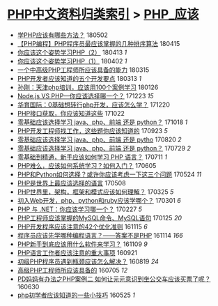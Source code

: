 [PHP中文资料归类索引](../README.md) > [PHP_应该](PHP_应该.md)
====
- [学PHP应该有哪些方法？](http://jkwz.applinzi.com/ittc/7098564601790858250.html#%E5%AD%A6PHP%E5%BA%94%E8%AF%A5%E6%9C%89%E5%93%AA%E4%BA%9B%E6%96%B9%E6%B3%95%EF%BC%9F) 180502  
- [【PHP编程】PHP程序员最应该掌握的几种排序算法](http://jkwz.applinzi.com/ittc/7091961827980477450.html#%E3%80%90PHP%E7%BC%96%E7%A8%8B%E3%80%91PHP%E7%A8%8B%E5%BA%8F%E5%91%98%E6%9C%80%E5%BA%94%E8%AF%A5%E6%8E%8C%E6%8F%A1%E7%9A%84%E5%87%A0%E7%A7%8D%E6%8E%92%E5%BA%8F%E7%AE%97%E6%B3%95) 180415  
- [你应该这个姿势学习PHP（2）](http://jkwz.applinzi.com/ittc/7091389062063850503.html#%E4%BD%A0%E5%BA%94%E8%AF%A5%E8%BF%99%E4%B8%AA%E5%A7%BF%E5%8A%BF%E5%AD%A6%E4%B9%A0PHP%EF%BC%882%EF%BC%89) 180413 *1* 
- [你应该这个姿势学习PHP（1）](http://jkwz.applinzi.com/ittc/7087300343673390090.html#%E4%BD%A0%E5%BA%94%E8%AF%A5%E8%BF%99%E4%B8%AA%E5%A7%BF%E5%8A%BF%E5%AD%A6%E4%B9%A0PHP%EF%BC%881%EF%BC%89) 180402 *1* 
- [一个中高级PHP工程师所应该具备的能力](http://jkwz.applinzi.com/ittc/7080810358157870091.html#%E4%B8%80%E4%B8%AA%E4%B8%AD%E9%AB%98%E7%BA%A7PHP%E5%B7%A5%E7%A8%8B%E5%B8%88%E6%89%80%E5%BA%94%E8%AF%A5%E5%85%B7%E5%A4%87%E7%9A%84%E8%83%BD%E5%8A%9B) 180315  
- [PHP开发者应该知道的五个开发要点](http://jkwz.applinzi.com/ittc/7079818118157583367.html#PHP%E5%BC%80%E5%8F%91%E8%80%85%E5%BA%94%E8%AF%A5%E7%9F%A5%E9%81%93%E7%9A%84%E4%BA%94%E4%B8%AA%E5%BC%80%E5%8F%91%E8%A6%81%E7%82%B9) 180313 *1* 
- [孙刚：天津php培训，应该用100个案例学习](http://jkwz.applinzi.com/ittc/7062912839969145872.html#%E5%AD%99%E5%88%9A%EF%BC%9A%E5%A4%A9%E6%B4%A5php%E5%9F%B9%E8%AE%AD%EF%BC%8C%E5%BA%94%E8%AF%A5%E7%94%A8100%E4%B8%AA%E6%A1%88%E4%BE%8B%E5%AD%A6%E4%B9%A0) 180126  
- [Node.js VS PHP—你应该选择哪一个？](http://jkwz.applinzi.com/ittc/7050228321059603472.html#Node.js+VS+PHP%E2%80%94%E4%BD%A0%E5%BA%94%E8%AF%A5%E9%80%89%E6%8B%A9%E5%93%AA%E4%B8%80%E4%B8%AA%EF%BC%9F) 171223 *15* 
- [华育国际：0基础想转行php开发，应该怎么学？](http://jkwz.applinzi.com/ittc/7046852248775164945.html#%E5%8D%8E%E8%82%B2%E5%9B%BD%E9%99%85%EF%BC%9A0%E5%9F%BA%E7%A1%80%E6%83%B3%E8%BD%AC%E8%A1%8Cphp%E5%BC%80%E5%8F%91%EF%BC%8C%E5%BA%94%E8%AF%A5%E6%80%8E%E4%B9%88%E5%AD%A6%EF%BC%9F) 171220  
- [PHP接口获取，你应该知道这些](http://jkwz.applinzi.com/ittc/7027377290261038097.html#PHP%E6%8E%A5%E5%8F%A3%E8%8E%B7%E5%8F%96%EF%BC%8C%E4%BD%A0%E5%BA%94%E8%AF%A5%E7%9F%A5%E9%81%93%E8%BF%99%E4%BA%9B) 171022  
- [零基础应该选择学习 java、php、前端 还是 python？](http://jkwz.applinzi.com/ittc/7025883386458145808.html#%E9%9B%B6%E5%9F%BA%E7%A1%80%E5%BA%94%E8%AF%A5%E9%80%89%E6%8B%A9%E5%AD%A6%E4%B9%A0+java%E3%80%81php%E3%80%81%E5%89%8D%E7%AB%AF+%E8%BF%98%E6%98%AF+python%EF%BC%9F) 171018 *1* 
- [PHP开发工程师找工作，这些题你应该知道的](http://jkwz.applinzi.com/ittc/7016568192359728144.html#PHP%E5%BC%80%E5%8F%91%E5%B7%A5%E7%A8%8B%E5%B8%88%E6%89%BE%E5%B7%A5%E4%BD%9C%EF%BC%8C%E8%BF%99%E4%BA%9B%E9%A2%98%E4%BD%A0%E5%BA%94%E8%AF%A5%E7%9F%A5%E9%81%93%E7%9A%84) 170923 *5* 
- [零基础应该选择学习 java、php、前端 还是 pytho](http://jkwz.applinzi.com/ittc/7003976339215090704.html#%E9%9B%B6%E5%9F%BA%E7%A1%80%E5%BA%94%E8%AF%A5%E9%80%89%E6%8B%A9%E5%AD%A6%E4%B9%A0+java%E3%80%81php%E3%80%81%E5%89%8D%E7%AB%AF+%E8%BF%98%E6%98%AF+pytho) 170820 *2* 
- [零基础应该选择学习 java、php、前端 还是 python？](http://jkwz.applinzi.com/ittc/6995762709134836752.html#%E9%9B%B6%E5%9F%BA%E7%A1%80%E5%BA%94%E8%AF%A5%E9%80%89%E6%8B%A9%E5%AD%A6%E4%B9%A0+java%E3%80%81php%E3%80%81%E5%89%8D%E7%AB%AF+%E8%BF%98%E6%98%AF+python%EF%BC%9F) 170729 *2* 
- [零基础到精通，新手应该如何学习 PHP 语言？](http://jkwz.applinzi.com/ittc/6989095471543747601.html#%E9%9B%B6%E5%9F%BA%E7%A1%80%E5%88%B0%E7%B2%BE%E9%80%9A%EF%BC%8C%E6%96%B0%E6%89%8B%E5%BA%94%E8%AF%A5%E5%A6%82%E4%BD%95%E5%AD%A6%E4%B9%A0+PHP+%E8%AF%AD%E8%A8%80%EF%BC%9F) 170711 *1* 
- [PHP难么，应该如何系统学习？如何入门？](http://jkwz.applinzi.com/ittc/6975731499495064581.html#PHP%E9%9A%BE%E4%B9%88%EF%BC%8C%E5%BA%94%E8%AF%A5%E5%A6%82%E4%BD%95%E7%B3%BB%E7%BB%9F%E5%AD%A6%E4%B9%A0%EF%BC%9F%E5%A6%82%E4%BD%95%E5%85%A5%E9%97%A8%EF%BC%9F) 170605  
- [PHP和Python如何选择？或许你应该考虑一下这三个问题](http://jkwz.applinzi.com/ittc/6971225094775899140.html#PHP%E5%92%8CPython%E5%A6%82%E4%BD%95%E9%80%89%E6%8B%A9%EF%BC%9F%E6%88%96%E8%AE%B8%E4%BD%A0%E5%BA%94%E8%AF%A5%E8%80%83%E8%99%91%E4%B8%80%E4%B8%8B%E8%BF%99%E4%B8%89%E4%B8%AA%E9%97%AE%E9%A2%98) 170524 *11* 
- [PHP是世界上最应该选择的语言](http://jkwz.applinzi.com/ittc/6965324283839513605.html#PHP%E6%98%AF%E4%B8%96%E7%95%8C%E4%B8%8A%E6%9C%80%E5%BA%94%E8%AF%A5%E9%80%89%E6%8B%A9%E7%9A%84%E8%AF%AD%E8%A8%80) 170508  
- [PHP世界里，架构，框架和模式应该如何理解？](http://jkwz.applinzi.com/ittc/6948945261396231173.html#PHP%E4%B8%96%E7%95%8C%E9%87%8C%EF%BC%8C%E6%9E%B6%E6%9E%84%EF%BC%8C%E6%A1%86%E6%9E%B6%E5%92%8C%E6%A8%A1%E5%BC%8F%E5%BA%94%E8%AF%A5%E5%A6%82%E4%BD%95%E7%90%86%E8%A7%A3%EF%BC%9F) 170325 *5* 
- [初入Web开发，php、python和ruby应该学哪个？](http://jkwz.applinzi.com/ittc/6940085735196722180.html#%E5%88%9D%E5%85%A5Web%E5%BC%80%E5%8F%91%EF%BC%8Cphp%E3%80%81python%E5%92%8Cruby%E5%BA%94%E8%AF%A5%E5%AD%A6%E5%93%AA%E4%B8%AA%EF%BC%9F) 170301 *6* 
- [PHP 与 .NET：你应该学习哪一个？](http://jkwz.applinzi.com/ittc/6939243241294791685.html#PHP+%E4%B8%8E+.NET%EF%BC%9A%E4%BD%A0%E5%BA%94%E8%AF%A5%E5%AD%A6%E4%B9%A0%E5%93%AA%E4%B8%80%E4%B8%AA%EF%BC%9F) 170227 *5* 
- [PHP工程师应该掌握的MySQL命令、MySQL语句](http://jkwz.applinzi.com/ittc/6924861177707627525.html#PHP%E5%B7%A5%E7%A8%8B%E5%B8%88%E5%BA%94%E8%AF%A5%E6%8E%8C%E6%8F%A1%E7%9A%84MySQL%E5%91%BD%E4%BB%A4%E3%80%81MySQL%E8%AF%AD%E5%8F%A5) 170125 *20* 
- [PHP开发程序应该注意的42个优化准则](http://jkwz.applinzi.com/ittc/6899927557662573572.html#PHP%E5%BC%80%E5%8F%91%E7%A8%8B%E5%BA%8F%E5%BA%94%E8%AF%A5%E6%B3%A8%E6%84%8F%E7%9A%8442%E4%B8%AA%E4%BC%98%E5%8C%96%E5%87%86%E5%88%99) 161115 *6* 
- [程序员应该先学哪种编程语言？——答案不是PHP](http://jkwz.applinzi.com/ittc/6900352797060367364.html#%E7%A8%8B%E5%BA%8F%E5%91%98%E5%BA%94%E8%AF%A5%E5%85%88%E5%AD%A6%E5%93%AA%E7%A7%8D%E7%BC%96%E7%A8%8B%E8%AF%AD%E8%A8%80%EF%BC%9F%E2%80%94%E2%80%94%E7%AD%94%E6%A1%88%E4%B8%8D%E6%98%AFPHP) 161114 *166* 
- [PHP新手到底应该用什么软件来学习？](http://jkwz.applinzi.com/ittc/6898516699128529924.html#PHP%E6%96%B0%E6%89%8B%E5%88%B0%E5%BA%95%E5%BA%94%E8%AF%A5%E7%94%A8%E4%BB%80%E4%B9%88%E8%BD%AF%E4%BB%B6%E6%9D%A5%E5%AD%A6%E4%B9%A0%EF%BC%9F) 161109 *9* 
- [PHP语言工作者应该注意的重大事项](http://jkwz.applinzi.com/ittc/6880333876651623428.html#PHP%E8%AF%AD%E8%A8%80%E5%B7%A5%E4%BD%9C%E8%80%85%E5%BA%94%E8%AF%A5%E6%B3%A8%E6%84%8F%E7%9A%84%E9%87%8D%E5%A4%A7%E4%BA%8B%E9%A1%B9) 160921  
- [初级PHP程序员遇到瓶颈应该怎么解决？](http://jkwz.applinzi.com/ittc/6868081015985275909.html#%E5%88%9D%E7%BA%A7PHP%E7%A8%8B%E5%BA%8F%E5%91%98%E9%81%87%E5%88%B0%E7%93%B6%E9%A2%88%E5%BA%94%E8%AF%A5%E6%80%8E%E4%B9%88%E8%A7%A3%E5%86%B3%EF%BC%9F) 160819 *24* 
- [高级PHP工程师所应该具备的](http://jkwz.applinzi.com/ittc/6851018310346605572.html#%E9%AB%98%E7%BA%A7PHP%E5%B7%A5%E7%A8%8B%E5%B8%88%E6%89%80%E5%BA%94%E8%AF%A5%E5%85%B7%E5%A4%87%E7%9A%84) 160705 *12* 
- [PD妈妈有办法之PHP案例二 如何让元元意识到坐公交车应该买票了呢？](http://jkwz.applinzi.com/ittc/6849479103769740293.html#PD%E5%A6%88%E5%A6%88%E6%9C%89%E5%8A%9E%E6%B3%95%E4%B9%8BPHP%E6%A1%88%E4%BE%8B%E4%BA%8C+%E5%A6%82%E4%BD%95%E8%AE%A9%E5%85%83%E5%85%83%E6%84%8F%E8%AF%86%E5%88%B0%E5%9D%90%E5%85%AC%E4%BA%A4%E8%BD%A6%E5%BA%94%E8%AF%A5%E4%B9%B0%E7%A5%A8%E4%BA%86%E5%91%A2%EF%BC%9F) 160630  
- [php初学者应该知道的一些小技巧](http://jkwz.applinzi.com/ittc/6836076471759930372.html#php%E5%88%9D%E5%AD%A6%E8%80%85%E5%BA%94%E8%AF%A5%E7%9F%A5%E9%81%93%E7%9A%84%E4%B8%80%E4%BA%9B%E5%B0%8F%E6%8A%80%E5%B7%A7) 160525 *1* 
